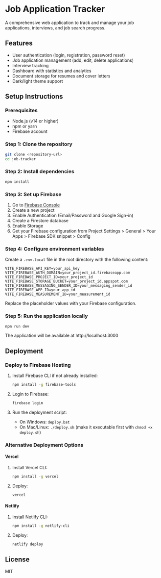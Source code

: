 # Job Application Tracker

A comprehensive web application to track and manage your job applications, interviews, and job search progress.

## Features

- User authentication (login, registration, password reset)
- Job application management (add, edit, delete applications)
- Interview tracking
- Dashboard with statistics and analytics
- Document storage for resumes and cover letters
- Dark/light theme support

## Setup Instructions

### Prerequisites

- Node.js (v14 or higher)
- npm or yarn
- Firebase account

### Step 1: Clone the repository

```bash
git clone <repository-url>
cd job-tracker
```

### Step 2: Install dependencies

```bash
npm install
```

### Step 3: Set up Firebase

1. Go to [Firebase Console](https://console.firebase.google.com/)
2. Create a new project
3. Enable Authentication (Email/Password and Google Sign-in)
4. Create a Firestore database
5. Enable Storage
6. Get your Firebase configuration from Project Settings > General > Your Apps > Firebase SDK snippet > Config

### Step 4: Configure environment variables

Create a `.env.local` file in the root directory with the following content:

```
VITE_FIREBASE_API_KEY=your_api_key
VITE_FIREBASE_AUTH_DOMAIN=your_project_id.firebaseapp.com
VITE_FIREBASE_PROJECT_ID=your_project_id
VITE_FIREBASE_STORAGE_BUCKET=your_project_id.appspot.com
VITE_FIREBASE_MESSAGING_SENDER_ID=your_messaging_sender_id
VITE_FIREBASE_APP_ID=your_app_id
VITE_FIREBASE_MEASUREMENT_ID=your_measurement_id
```

Replace the placeholder values with your Firebase configuration.

### Step 5: Run the application locally

```bash
npm run dev
```

The application will be available at http://localhost:3000

## Deployment

### Deploy to Firebase Hosting

1. Install Firebase CLI if not already installed:
   ```bash
   npm install -g firebase-tools
   ```

2. Login to Firebase:
   ```bash
   firebase login
   ```

3. Run the deployment script:
   - On Windows: `deploy.bat`
   - On Mac/Linux: `./deploy.sh` (make it executable first with `chmod +x deploy.sh`)

### Alternative Deployment Options

#### Vercel

1. Install Vercel CLI:
   ```bash
   npm install -g vercel
   ```

2. Deploy:
   ```bash
   vercel
   ```

#### Netlify

1. Install Netlify CLI:
   ```bash
   npm install -g netlify-cli
   ```

2. Deploy:
   ```bash
   netlify deploy
   ```

## License

MIT
